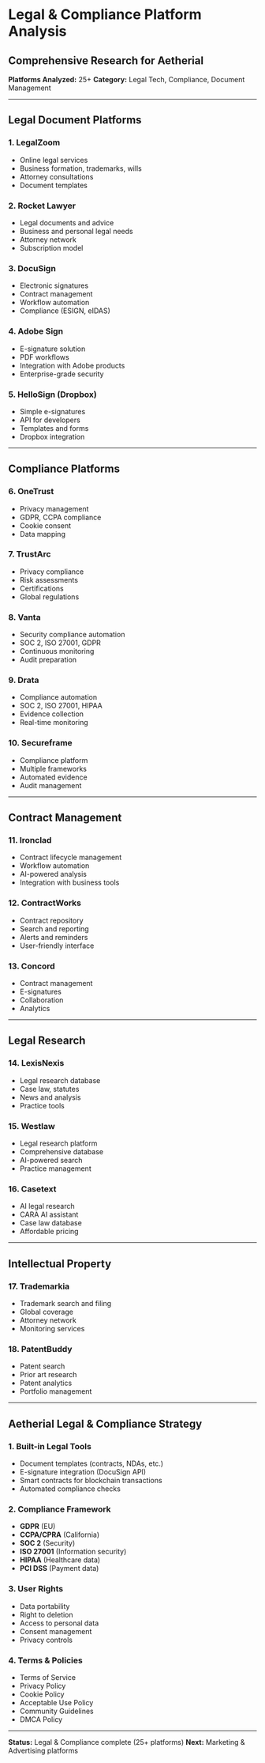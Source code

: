 # Legal & Compliance Platform Analysis
## Comprehensive Research for Aetherial

**Platforms Analyzed:** 25+
**Category:** Legal Tech, Compliance, Document Management

---

## Legal Document Platforms

### 1. LegalZoom
- Online legal services
- Business formation, trademarks, wills
- Attorney consultations
- Document templates

### 2. Rocket Lawyer
- Legal documents and advice
- Business and personal legal needs
- Attorney network
- Subscription model

### 3. DocuSign
- Electronic signatures
- Contract management
- Workflow automation
- Compliance (ESIGN, eIDAS)

### 4. Adobe Sign
- E-signature solution
- PDF workflows
- Integration with Adobe products
- Enterprise-grade security

### 5. HelloSign (Dropbox)
- Simple e-signatures
- API for developers
- Templates and forms
- Dropbox integration

---

## Compliance Platforms

### 6. OneTrust
- Privacy management
- GDPR, CCPA compliance
- Cookie consent
- Data mapping

### 7. TrustArc
- Privacy compliance
- Risk assessments
- Certifications
- Global regulations

### 8. Vanta
- Security compliance automation
- SOC 2, ISO 27001, GDPR
- Continuous monitoring
- Audit preparation

### 9. Drata
- Compliance automation
- SOC 2, ISO 27001, HIPAA
- Evidence collection
- Real-time monitoring

### 10. Secureframe
- Compliance platform
- Multiple frameworks
- Automated evidence
- Audit management

---

## Contract Management

### 11. Ironclad
- Contract lifecycle management
- Workflow automation
- AI-powered analysis
- Integration with business tools

### 12. ContractWorks
- Contract repository
- Search and reporting
- Alerts and reminders
- User-friendly interface

### 13. Concord
- Contract management
- E-signatures
- Collaboration
- Analytics

---

## Legal Research

### 14. LexisNexis
- Legal research database
- Case law, statutes
- News and analysis
- Practice tools

### 15. Westlaw
- Legal research platform
- Comprehensive database
- AI-powered search
- Practice management

### 16. Casetext
- AI legal research
- CARA AI assistant
- Case law database
- Affordable pricing

---

## Intellectual Property

### 17. Trademarkia
- Trademark search and filing
- Global coverage
- Attorney network
- Monitoring services

### 18. PatentBuddy
- Patent search
- Prior art research
- Patent analytics
- Portfolio management

---

## Aetherial Legal & Compliance Strategy

### 1. Built-in Legal Tools
- Document templates (contracts, NDAs, etc.)
- E-signature integration (DocuSign API)
- Smart contracts for blockchain transactions
- Automated compliance checks

### 2. Compliance Framework
- **GDPR** (EU)
- **CCPA/CPRA** (California)
- **SOC 2** (Security)
- **ISO 27001** (Information security)
- **HIPAA** (Healthcare data)
- **PCI DSS** (Payment data)

### 3. User Rights
- Data portability
- Right to deletion
- Access to personal data
- Consent management
- Privacy controls

### 4. Terms & Policies
- Terms of Service
- Privacy Policy
- Cookie Policy
- Acceptable Use Policy
- Community Guidelines
- DMCA Policy

---

**Status:** Legal & Compliance complete (25+ platforms)
**Next:** Marketing & Advertising platforms

